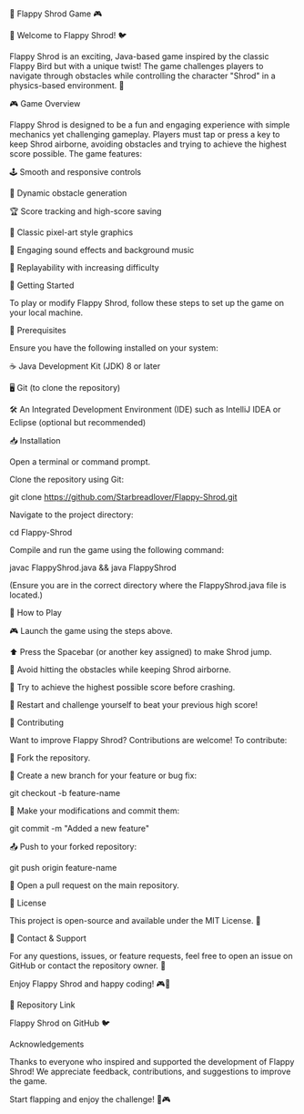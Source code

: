 🚀 Flappy Shrod Game 🎮

🎉 Welcome to Flappy Shrod! 🐦

Flappy Shrod is an exciting, Java-based game inspired by the classic Flappy Bird but with a unique twist! The game challenges players to navigate through obstacles while controlling the character "Shrod" in a physics-based environment. 🌟

🎮 Game Overview

Flappy Shrod is designed to be a fun and engaging experience with simple mechanics yet challenging gameplay. Players must tap or press a key to keep Shrod airborne, avoiding obstacles and trying to achieve the highest score possible. The game features:

🕹 Smooth and responsive controls

🚧 Dynamic obstacle generation

🏆 Score tracking and high-score saving

🎨 Classic pixel-art style graphics

🎵 Engaging sound effects and background music

🔄 Replayability with increasing difficulty

🔧 Getting Started

To play or modify Flappy Shrod, follow these steps to set up the game on your local machine.

📌 Prerequisites

Ensure you have the following installed on your system:

☕ Java Development Kit (JDK) 8 or later

🖥 Git (to clone the repository)

🛠 An Integrated Development Environment (IDE) such as IntelliJ IDEA or Eclipse (optional but recommended)

📥 Installation

Open a terminal or command prompt.

Clone the repository using Git:

git clone https://github.com/Starbreadlover/Flappy-Shrod.git

Navigate to the project directory:

cd Flappy-Shrod

Compile and run the game using the following command:

javac FlappyShrod.java && java FlappyShrod

(Ensure you are in the correct directory where the FlappyShrod.java file is located.)

🎯 How to Play

🎮 Launch the game using the steps above.

⬆ Press the Spacebar (or another key assigned) to make Shrod jump.

🚫 Avoid hitting the obstacles while keeping Shrod airborne.

🏅 Try to achieve the highest possible score before crashing.

🔄 Restart and challenge yourself to beat your previous high score!

🤝 Contributing

Want to improve Flappy Shrod? Contributions are welcome! To contribute:

🍴 Fork the repository.

🌿 Create a new branch for your feature or bug fix:

git checkout -b feature-name

📝 Make your modifications and commit them:

git commit -m "Added a new feature"

📤 Push to your forked repository:

git push origin feature-name

🔄 Open a pull request on the main repository.

📜 License

This project is open-source and available under the MIT License. 📝

📩 Contact & Support

For any questions, issues, or feature requests, feel free to open an issue on GitHub or contact the repository owner. 💬

Enjoy Flappy Shrod and happy coding! 🎮🚀

🔗 Repository Link

Flappy Shrod on GitHub 🐦

Acknowledgements

Thanks to everyone who inspired and supported the development of Flappy Shrod! We appreciate feedback, contributions, and suggestions to improve the game.

Start flapping and enjoy the challenge! 🚀🎮
